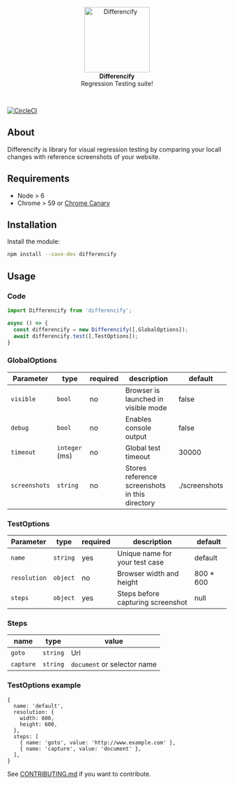 <p align="center"><img alt="Differencify" src="http://i.imgur.com/D0Eapjx.png" width="150">
<br>
<strong>Differencify</strong>
<br>
Regression Testing suite!
</p>
<br>

[![CircleCI](https://circleci.com/gh/NimaSoroush/differencify.svg?style=svg)](https://circleci.com/gh/NimaSoroush/differencify)

## About

Differencify is library for visual regression testing by comparing your locall changes with reference screenshots of your website.

## Requirements
- Node > 6
- Chrome > 59 or [Chrome Canary](https://confluence.skyscannertools.net/display/DW/Shared+Cache+Client)

## Installation
Install the module:
```bash
npm install --save-dev differencify
```
## Usage
### Code
```js
import Differencify from 'differencify';

async () => {
  const differencify = new Differencify([,GlobalOptions]);
  await differencify.test([,TestOptions]);
}
```

### GlobalOptions

|Parameter|type|required|description|default|
|---------|----|--------|-----------|-------|
|`visible`|`bool`|no|Browser is launched in visible mode|false|
|`debug`|`bool`|no|Enables console output|false|
|`timeout`|`integer` (ms)|no|Global test timeout|30000|
|`screenshots`|`string`|no|Stores reference screenshots in this directory|./screenshots|

### TestOptions

|Parameter|type|required|description|default|
|---------|----|--------|-----------|-------|
|`name`|`string`|yes|Unique name for your test case|default|
|`resolution`|`object`|no|Browser width and height|800 * 600|
|`steps`|`object`|yes|Steps before capturing screenshot|null|

### Steps

|name|type|value|
|----|----|-----|
|`goto`|`string`|Url|
|`capture`|`string`|`document` or selector name|

### TestOptions example

```
{
  name: 'default',
  resolution: {
    width: 800,
    height: 600,
  },
  steps: [
    { name: 'goto', value: 'http://www.example.com' },
    { name: 'capture', value: 'document' },
  ],
}
```

See [CONTRIBUTING.md](CONTRIBUTING.md) if you want to contribute.
